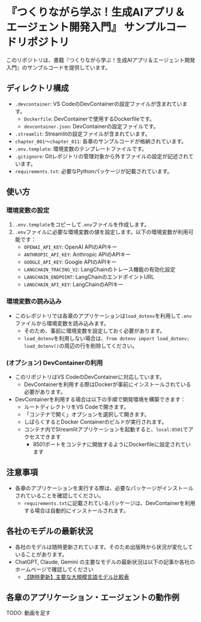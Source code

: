 # 『つくりながら学ぶ！生成AIアプリ＆エージェント開発入門』 サンプルコードリポジトリ
 
このリポジトリは、書籍『つくりながら学ぶ！生成AIアプリ＆エージェント開発入門』のサンプルコードを提供しています。

## ディレクトリ構成

- `.devcontainer`: VS CodeのDevContainerの設定ファイルが含まれています。
  - `Dockerfile`: DevContainerで使用するDockerfileです。
  - `devcontainer.json`: DevContainerの設定ファイルです。
- `.streamlit`: Streamlitの設定ファイルが含まれています。
- `chapter_001`～`chapter_011`: 各章のサンプルコードが格納されています。
- `.env.template`: 環境変数のテンプレートファイルです。
- `.gitignore`: Gitレポジトリの管理対象から外すファイルの設定が記述されています。
- `requirements.txt`: 必要なPythonパッケージが記載されています。


## 使い方

### 環境変数の設定

1. `.env.template`をコピーして`.env`ファイルを作成します。
2. `.env`ファイルに必要な環境変数の値を設定します。以下の環境変数が利用可能です：
   - `OPENAI_API_KEY`: OpenAI APIのAPIキー
   - `ANTHROPIC_API_KEY`: Anthropic APIのAPIキー
   - `GOOGLE_API_KEY`: Google APIのAPIキー
   - `LANGCHAIN_TRACING_V2`: LangChainのトレース機能の有効化設定
   - `LANGCHAIN_ENDPOINT`: LangChainのエンドポイントURL
   - `LANGCHAIN_API_KEY`: LangChainのAPIキー

### 環境変数の読み込み

- このレポジトリでは各章のアプリケーションは`load_dotenv`を利用して`.env`ファイルから環境変数を読み込みます。
  - そのため、事前に環境変数を設定しておく必要があります。
  - `load_dotenv`を利用しない場合は、`from dotenv import load_dotenv; load_dotenv()`の周辺の行を削除してください。

### (オプション) DevContainerの利用

- このリポジトリはVS CodeのDevContainerに対応しています。
  - DevContainerを利用する際はDockerが事前にインストールされている必要があります。
- DevContainerを利用する場合は以下の手順で開発環境を構築できます：
  - ルートディレクトリをVS Codeで開きます。
  - 「コンテナで開く」オプションを選択して開きます。
  - しばらくするとDocker Containerのビルドが実行されます。
  - コンテナ内でStreamlitアプリケーションを起動すると、`local:8501`でアクセスできます
    - 8501ポートをコンテナに開放するようにDockerfileに設定されています

## 注意事項

- 各章のアプリケーションを実行する際は、必要なパッケージがインストールされていることを確認してください。
  - `requirements.txt`に記載されているパッケージは、DevContainerを利用する場合は自動的にインストールされます。

## 各社のモデルの最新状況
- 各社のモデルは随時更新されています。そのため出版時から状況が変化していることがあります。
- ChatGPT, Claude, Gemini の主要なモデルの最新状況は以下の記事か各社のホームページで確認してください
  - [【随時更新】主要な大規模言語モデル比較表](https://zenn.dev/ml_bear/articles/3c5e7975f1620a)

## 各章のアプリケーション・エージェントの動作例

TODO: 動画を足す
